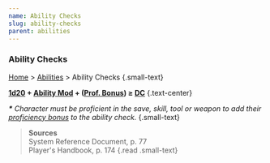 ```yaml
---
name: Ability Checks
slug: ability-checks
parent: abilities
---
```

### Ability Checks
[Home](dm-operations-center) > [Abilities](abilities) > Ability Checks {.small-text}

**[1d20](/roll/1d20) + [Ability Mod](ability-modifiers) + ([Prof. Bonus](proficiency-bonus)) ≥ [DC](difficulty-class)** {.text-center}

***\*** Character must be proficient in the save, skill, tool or weapon to add their [proficiency bonus](proficiency-bonus) to the ability check.* {.small-text}

> **Sources** <br/>
> System Reference Document, p. 77<br/>
> Player's Handbook, p. 174
{.read .small-text}
